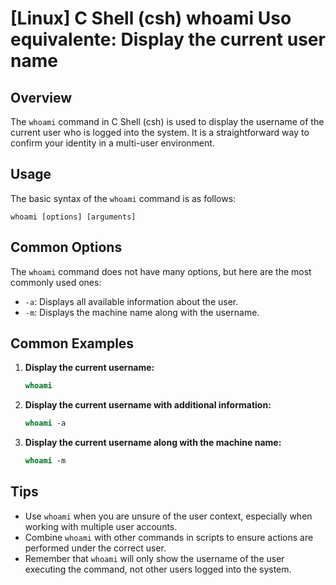 # [Linux] C Shell (csh) whoami Uso equivalente: Display the current user name

## Overview
The `whoami` command in C Shell (csh) is used to display the username of the current user who is logged into the system. It is a straightforward way to confirm your identity in a multi-user environment.

## Usage
The basic syntax of the `whoami` command is as follows:

```
whoami [options] [arguments]
```

## Common Options
The `whoami` command does not have many options, but here are the most commonly used ones:

- `-a`: Displays all available information about the user.
- `-m`: Displays the machine name along with the username.

## Common Examples

1. **Display the current username:**
   ```csh
   whoami
   ```

2. **Display the current username with additional information:**
   ```csh
   whoami -a
   ```

3. **Display the current username along with the machine name:**
   ```csh
   whoami -m
   ```

## Tips
- Use `whoami` when you are unsure of the user context, especially when working with multiple user accounts.
- Combine `whoami` with other commands in scripts to ensure actions are performed under the correct user.
- Remember that `whoami` will only show the username of the user executing the command, not other users logged into the system.